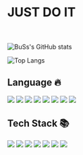 # JUST DO IT <br><br>

![BuSs's GitHub stats](https://github-readme-stats.vercel.app/api?username=BuSs11&show_icons=true&theme=dark)

![Top Langs](https://github-readme-stats.vercel.app/api/top-langs/?username=BuSs11&layout=compact&theme=tokyonight)

## Language 🔥
<img src="https://img.shields.io/badge/-HTML5-E34F26?style=flat-square&amp;logo=html5&amp;logoColor=white" /> <img src="https://img.shields.io/badge/-CSS3-1572B6?style=flat-square&amp;logo=css3&amp;logoColor=white" /> <img src="https://img.shields.io/badge/-LESS-CC6699?style=flat-square&amp;logo=sass&amp;logoColor=white" /> <img src="https://img.shields.io/badge/-JavaScript-F7DF1E?style=flat-square&amp;logo=javascript&amp;logoColor=black" />  <img src="https://img.shields.io/badge/-TypeScript-3178C6?style=flat-square&amp;logo=typescript&amp;logoColor=white" /> <img src="https://img.shields.io/badge/-Objective--C-007ACC?style=flat-square&amp;logo=c&amp;logoColor=white" /> <img src="https://img.shields.io/badge/-Swift-FA7343?style=flat-square&amp;logo=swift&amp;logoColor=white" /> <img src="https://img.shields.io/badge/-Python-3776AB?style=flat-square&amp;&logo=Python&logoColor=white" />

## Tech Stack 📚
<img src="https://img.shields.io/badge/-React-61DAFB?style=flat-square&amp;&logo=React&logoColor=white" /> <img src="https://img.shields.io/badge/-Redux-764ABC?style=flat-square&amp;&logo=Redux&logoColor=white" /> <img src="https://img.shields.io/badge/-Node.js-339933?style=flat-square&amp;logo=node.js&amp;logoColor=white" /> <img src="https://img.shields.io/badge/-Alamofire-FF5733?style=flat-square&amp;logo=swift&amp;logoColor=white" /> <img src="https://img.shields.io/badge/-Realm-39477F?style=flat-square&amp;logo=realm&amp;logoColor=white" /> <img src="https://img.shields.io/badge/-RxSwift-B7178C?style=flat-square&amp;logo=swift&amp;logoColor=white" /> <img src="https://img.shields.io/badge/-RxCocoa-8A2BE2?style=flat-square&amp;logo=swift&amp;logoColor=white" />
